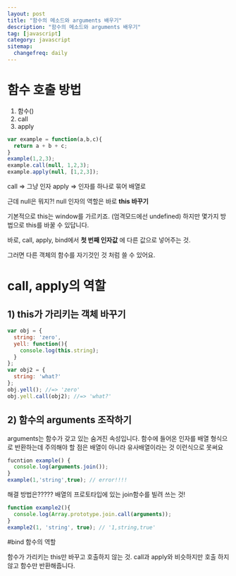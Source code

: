 ```yaml
---
layout: post
title: "함수의 메소드와 arguments 배우기"
description: "함수의 메소드와 arguments 배우기"
tag: [javascript]
category: javascript
sitemap:
  changefreq: daily
---
```


# 함수 호출 방법
1. 함수()
2. call
3. apply

```javascript
var example = function(a,b,c){
  return a + b + c;
}
example(1,2,3);
example.call(null, 1,2,3);
example.apply(null, [1,2,3]);
```

call => 그냥 인자
apply => 인자를 하나로 묶어 배열로

근데 null은 뭐지?!
null 인자의 역할은 바로 __this 바꾸기__

기본적으로 this는 window를 가르키죠.
(엄격모드에선 undefined)
하지만 몇가지 방법으로 this를 바꿀 수 있답니다.


바로, call, apply, bind에서 __첫 번째 인자값__ 에 다른 값으로 넣어주는 것.

그러면 다른 객체의 함수를 자기것인 것 처럼 쓸 수 있어요.

# call, apply의 역할
## 1) this가 가리키는 객체 바꾸기

```javascript
var obj = {
  string: 'zero',
  yell: function(){
    console.log(this.string);
  }
};
var obj2 = {
  string: 'what?'
};
obj.yell(); //=> 'zero'
obj.yell.call(obj2); //=> 'what?'
```

## 2) 함수의 arguments 조작하기

arguments는 함수가 갖고 있는 숨겨진 속성입니다.
함수에 들어온 인자를 배열 형식으로 반환하는데
주의해야 할 점은 배열이 아니라 유사배열이라는 것
이런식으로 못써요
```javascript
fucntion example() {
  console.log(arguments.join());
}
example(1,'string',true); // error!!!!
```

해결 방법은?????
배열의 프로토타입에 있는 join함수를 빌려 쓰는 것!

```javascript
function example2(){
  console.log(Array.prototype.join.call(arguments));
}
example2(1, 'string', true); // '1,string,true'
```

#bind 함수의 역할

함수가 가리키는 this만 바꾸고 호출하지 않는 것.
call과 apply와 비슷하지만 호출 하지 않고
함수만 반환해줍니다.

